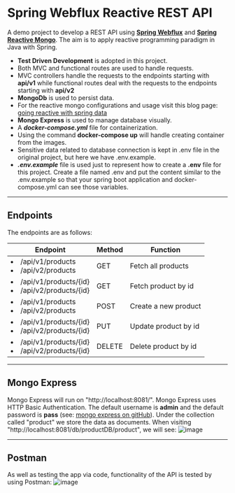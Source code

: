 # Spring Webflux Reactive REST API
A demo project to develop a REST API using **[Spring Webflux](https://docs.spring.io/spring-framework/reference/web/webflux.html)** and **[Spring Reactive Mongo]()**. The aim is to apply reactive programming paradigm in Java with Spring.

* **Test Driven Development** is adopted in this project.
* Both MVC and functional routes are used to handle requests.
* MVC controllers handle the requests to the endpoints starting with **api/v1** while functional routes deal with the requests to the endpoints starting with **api/v2**
* **MongoDb** is used to persist data.
* For the reactive mongo configurations and usage visit this blog page: [going reactive with spring data](https://spring.io/blog/2016/11/28/going-reactive-with-spring-data)
* **Mongo Express** is used to manage database visually.
* A ***docker-compose.yml*** file for containerization.
* Using the command **docker-compose up** will handle creating container from the images.
* Sensitive data related to database connection is kept in .env file in the original project, but here we have .env.example.
* ***.env.example*** file is used just to represent how to create a **.env** file for this project. Create a file named .env and put the content similar to the .env.example so that your spring boot application and docker-compose.yml can see those variables.

---

## Endpoints
The endpoints are as follows:

| Endpoint                                                      | Method | Function             |
|---------------------------------------------------------------|--------|----------------------|
| <li>/api/v1/products</li> <li>/api/v2/products</li>           | GET    | Fetch all products   |
| <li>/api/v1/products/{id}</li> <li>/api/v2/products/{id}</li> | GET    | Fetch product by id  |
| <li>/api/v1/products</li> <li>/api/v2/products</li>           | POST   | Create a new product |
| <li>/api/v1/products/{id}</li> <li>/api/v2/products/{id}</li> | PUT    | Update product by id |
| <li>/api/v1/products/{id}</li> <li>/api/v2/products/{id}</li> | DELETE | Delete product by id |

----- 

## Mongo Express
Mongo Express will run on "http://localhost:8081/". Mongo Express uses HTTP Basic Authentication. The default username is **admin** and the default password is **pass** (see: [mongo express on gitHub](https://github.com/mongo-express/mongo-express)).
Under the collection called "product" we store the data as documents.
When visiting "http://localhost:8081/db/productDB/product", we will see:
![image](https://github.com/nhtY/Spring-Webflux-Raective-REST-API/assets/89942570/0a3805fc-49cc-42dc-96fe-7538e2bd0ede)

---

## Postman
As well as testing the app via code, functionality of the API is tested by using Postman:
![image](https://github.com/nhtY/Spring-Webflux-Raective-REST-API/assets/89942570/518d7b55-828c-477f-9393-9d7fdd1257cb)
